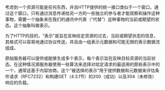 考虑到一个资源可能是任何东西，并且HTTP提供的统一接口类似于一个窗口，通过这个窗口，只有通过消息传递给另一方的一些独立的参与者才能观察和操作这种事物，需要一个抽象来在我们的通讯中代表（“代替”）这种事物的当前或期望的状态。这个抽象叫做表示。

为了HTTP的目的，“表示”是旨在反映给定资源的过去，当前或期望状态的信息，其格式可以容易地通过协议传送，并且由一组表示元数据和可能无限的表示数据流组成。

原始服务器可以提供或能够生成多个表示，每个表示旨在反映目标资源的当前状态。在这种情况源服务器使用一些算法来选择对给定请求的最适用的那些表示中的一个，通常这基于内容协商。这个“被选择的表示”用于提供数据和元数据来评估条件请求（RFC7232）和构建GET（4.3.1节）的200（成功）以及304（未修改）响应的负载。